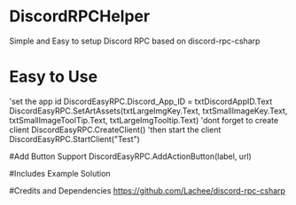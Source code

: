 # DiscordRPCHelper
Simple and Easy to setup Discord RPC based on discord-rpc-csharp


# Easy to Use
'set the app id
DiscordEasyRPC.Discord_App_ID = txtDiscordAppID.Text
DiscordEasyRPC.SetArtAssets(txtLargeImgKey.Text, txtSmallImageKey.Text, txtSmallImageToolTip.Text, txtLargeImgTooltip.Text)
'dont forget to create client
DiscordEasyRPC.CreateClient()
'then start the client
DiscordEasyRPC.StartClient("Test")

#Add Button Support
DiscordEasyRPC.AddActionButton(label, url)

#Includes Example Solution

#Credits and Dependencies 
https://github.com/Lachee/discord-rpc-csharp
